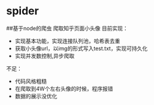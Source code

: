 # spider
##基于node的爬虫
爬取知乎页面小头像
目前实现：
 * 实现基本功能，实现连接队列池，哈希表去重
 * 获取小头像url，以img的形式写入test.txt，实现可持久化
 * 实现并发数控制,异步爬取
         
不足：
 * 代码风格粗糙
 * 在爬取到4W个左右头像的时候，程序报错
 * 数据的展示没优化

